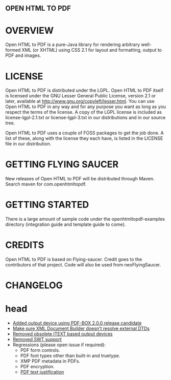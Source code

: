 OPEN HTML TO PDF
---------

OVERVIEW
========
Open HTML to PDF is a pure-Java library for rendering arbitrary well-formed XML 
(or XHTML) using CSS 2.1 for layout and formatting, output to PDF and images.

LICENSE
========
Open HTML to PDF is distributed under the LGPL.  Open HTML to PDF itself is licensed 
under the GNU Lesser General Public License, version 2.1 or later, available at
http://www.gnu.org/copyleft/lesser.html. You can use Open HTML to PDF in any
way and for any purpose you want as long as you respect the terms of the 
license. A copy of the LGPL license is included as license-lgpl-2.1.txt or license-lgpl-3.txt
in our distributions and in our source tree.

Open HTML to PDF uses a couple of FOSS packages to get the job done. A list
of these, along with the license they each have, is listed in the 
LICENSE file in our distribution.   

GETTING FLYING SAUCER
========
New releases of Open HTML to PDF will be distributed through Maven.  Search maven for com.openhtmltopdf.

GETTING STARTED
========
There is a large amount of sample code under the openhtmltopdf-examples directory (integration guide and template guide to come).

CREDITS
========
Open HTML to PDF is based on Flying-saucer. Credit goes to the contributors of that project. Code will also be used from neoFlyingSaucer.

CHANGELOG
========

head
========
+ [Added output device using PDF-BOX 2.0.0 release candidate](https://github.com/danfickle/openhtmltopdf/issues/1)
+ [Make sure XML Document Builder doesn't resolve external DTDs](https://github.com/danfickle/openhtmltopdf/issues/2)
+ [Removed obsolete ITEXT based output devices](https://github.com/danfickle/openhtmltopdf/issues/4)
+ [Removed SWT support](https://github.com/danfickle/openhtmltopdf/issues/6)
+ Regressions (please open issue if required):
	+ PDF form controls.
	+ PDF font types other than built-in and truetype.
	+ XMP PDF metadata in PDFs.
	+ PDF encryption.
	+ [PDF text justification](https://github.com/danfickle/openhtmltopdf/issues/3)
